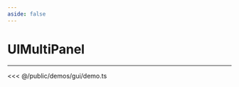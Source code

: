 ```yaml
---
aside: false
---
```


# UIMultiPanel
---
<Demo src="/demos/gui/demo.ts" :code="false" :height="700"></Demo>

<<< @/public/demos/gui/demo.ts